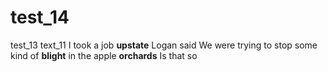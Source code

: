 # test_14

test_13
text_11 I took a job   **upstate**  Logan said We were trying to stop some kind of   **blight**  in the apple   **orchards**  Is that so